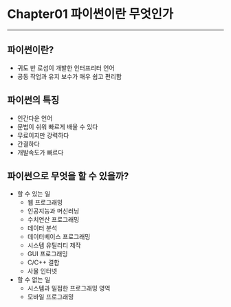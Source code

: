 # Chapter01 파이썬이란 무엇인가
*****
## 파이썬이란?
- 귀도 반 로섬이 개발한 인터프리터 언어
- 공동 작업과 유지 보수가 매우 쉽고 편리함
## 파이썬의 특징
- 인간다운 언어
- 문법이 쉬워 빠르게 배울 수 있다
- 무료이지만 강력하다
- 간결하다
- 개발속도가 빠르다
## 파이썬으로 무엇을 할 수 있을까?
+ 할 수 있는 일
  - 웹 프로그래밍
  - 인공지능과 머신러닝
  - 수치연산 프로그래밍
  - 데이터 분석
  - 데이터베이스 프로그래밍
  - 시스템 유틸리티 제작
  - GUI 프로그래밍
  - C/C++ 결합
  - 사물 인터넷
+ 할 수 없는 일
  - 시스템과 밀접한 프로그래밍 영역
  - 모바일 프로그래밍
